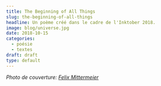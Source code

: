 ```yaml
---
title: The Beginning of All Things
slug: the-beginning-of-all-things
headline: Un poème créé dans le cadre de l'Inktober 2018.
image: blog/universe.jpg
date: 2018-10-15
categories:
  - poésie
  - textes
draft: draft
type: default
---
```


<script>
  import AlerteContexte from '$lib/components/AlerteContexte.svelte'
  import FormattedParagraph from '$lib/components/FormattedParagraph.svelte'
</script>

<AlerteContexte
content="En 2018, Bouletcorp avait créé une liste alternative à la liste officielle de l'Inktober. Le thème du premier jour était « The Creation of All Things ». Voici ce que ça m'a inspiré."
/>

<FormattedParagraph content="de la Fin."/>
<FormattedParagraph content="car voilà qu'arrive le mot,"/>
<FormattedParagraph content="le cruel, l'ivre,"/>
<FormattedParagraph content="et trois lettres referment à jamais"/>
<FormattedParagraph content="cette histoire qui avait pourtant si bien commencé"/>
<FormattedParagraph content="et à travers elles résonnent"/>
<FormattedParagraph content="la fonte des larmes de temps, sucres blancs dilués"/>
<FormattedParagraph content="dans un verre cosmique au liquide devenu froid depuis"/>
<FormattedParagraph content="pour expliquer cette douceur"/>
<FormattedParagraph content="disent-ils"/>
<FormattedParagraph content="il faut bien qu'il y ait un buveur"/>
<FormattedParagraph content="devin démiurge"/>
<FormattedParagraph content="creusant les sillons de l'univers"/>
<FormattedParagraph content="de ses doigts d'argent"/>
<FormattedParagraph content="semant des étoiles"/>
<FormattedParagraph content="distribuant la foudre, éclair"/>
<FormattedParagraph content="en les cieux"/>
<FormattedParagraph content="mais où est-il, ce Lui sublime"/>
<FormattedParagraph content="nous posons la question"/>
<FormattedParagraph content="et devant le silence assourdissant"/>
<FormattedParagraph content="les langues se délient"/>
<FormattedParagraph content="pour peupler l'espace"/>
<FormattedParagraph content="laissé vacant"/>
<FormattedParagraph content="commencer les conversations aux initiales"/>
<FormattedParagraph content="et pour quiconque cherche à"/>
<FormattedParagraph content="retrouver l'origine pour recommencer"/>
<FormattedParagraph content="cette histoire"/>
<FormattedParagraph content="sachez qu'il faut seulement rembobiner"/>
<FormattedParagraph content="depuis le Début"/>
<FormattedParagraph content="et vivre infiniment sur la courbe de l'univers."/>

_Photo de couverture: [Felix Mittermeier](https://www.pexels.com/photo/photo-of-constellation-2832084/)_